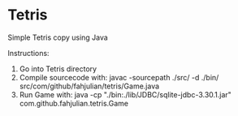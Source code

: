# Tetris

Simple Tetris copy using Java

Instructions:
1. Go into Tetris directory
2. Compile sourcecode with: javac -sourcepath ./src/ -d ./bin/ src/com/github/fahjulian/tetris/Game.java
3. Run Game with: java -cp "./bin:./lib/JDBC/sqlite-jdbc-3.30.1.jar" com.github.fahjulian.tetris.Game
